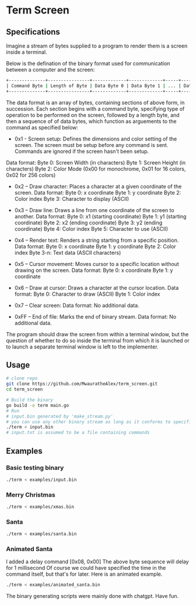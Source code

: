 # Term Screen

## Specifications
Imagine a stream of bytes supplied to a program to render them is a screen
inside a terminal.

Below is the defination of the binary format used for communication between a 
computer and the screen:

```bash
+--------------+----------------+-------------+-------------+-----+---------------+
| Command Byte | Length of Byte | Data Byte 0 | Data Byte 1 | ... | Data Byte n-1 |
+--------------+----------------+-------------+-------------+-----+---------------+
```
The data format is an array of bytes, containing sections of above form, in
succession. Each section begins with a command byte, specifying type of operation
to be performed on the screen, followed by a length byte, and then a sequence of
of data bytes, which function as arguements to the command as specified below:

- 0x1 - Screen setup: Defines the dimensions and color setting of the screen.
The screen must be setup before any command is sent. Commands are ignored if the 
screen hasn't been setup.

Data format:
Byte 0: Screen Width (in characters)
Byte 1: Screen Height (in characters) 
Byte 2: Color Mode (0x00 for monochrome, 0x01 for 16 colors, 0x02 for 256 colors)

- 0x2 – Draw character: Places a character at a given coordinate of the screen.
Data format:
Byte 0: x coordinate 
Byte 1: y coordinate 
Byte 2: Color index 
Byte 3: Character to display (ASCII)

- 0x3 – Draw line: Draws a line from one coordinate of the screen to another.
Data format:
Byte 0: x1 (starting coordinate) 
Byte 1: y1 (starting coordinate) 
Byte 2: x2 (ending coordinate) 
Byte 3: y2 (ending coordinate) 
Byte 4: Color index 
Byte 5: Character to use (ASCII)

- 0x4 – Render text: Renders a string starting from a specific position.
Data format:
Byte 0: x coordinate 
Byte 1: y coordinate 
Byte 2: Color index 
Byte 3-n: Text data (ASCII characters)

- 0x5 – Cursor movement: Moves cursor to a specific location without drawing on the screen.
Data format:
Byte 0: x coordinate 
Byte 1: y coordinate

- 0x6 – Draw at cursor: Draws a character at the cursor location.
Data format:
Byte 0: Character to draw (ASCII) 
Byte 1: Color index

- 0x7 – Clear screen:
Data format: No additional data.

- 0xFF – End of file: Marks the end of binary stream.
Data format: No additional data.

The program should draw the screen from within a terminal window, 
but the question of whether to do so inside the terminal from which it is launched
or to launch a separate terminal window is left to the implementer.

## Usage
```bash
# clone repo
git clone https://github.com/MwauratheAlex/term_screen.git
cd term_screen

# Build the binary
go build -o term main.go
# Run
# input.bin generated by 'make_stream.py'
# you can use any other binary stream as long as it conforms to specifications
./term < input.bin
# input.txt is assumed to be a file containing commands
```

## Examples
### Basic testing binary
```bash
./term < examples/input.bin
```

### Merry Christmas
```bash
./term < examples/xmas.bin
```

### Santa
```bash
./term < examples/santa.bin
```

### Animated Santa
I added a delay command
[0x08, 0x00]
The above byte sequence will delay for 1 millisecond
Of course we could have specified the time in the command itself,
but that's for later.
Here is an animated example.
```bash
./term < examples/animated_santa.bin
```


The binary generating scripts were mainly done with chatgpt.
Have fun.
